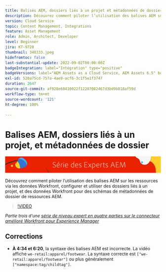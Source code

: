 ```yaml
---
title: Balises AEM, dossiers liés à un projet et métadonnées de dossier pour le connecteur amélioré Workfront pour AEM
description: Découvrez comment piloter l’utilisation des balises AEM sur les ressources via les données Workfront, utiliser des dossiers liés à un projet et des données Workfront pour des schémas de métadonnées de dossier de ressources AEM.
version: Cloud Service
topic: Content Management, Integrations
feature: Asset Management
role: Admin, Architect, Developer
level: Beginner
jira: KT-9720
thumbnail: 340333.jpeg
hidefromtoc: false
last-substantial-update: 2022-09-02T00:00:00Z
badgeIntegration: label="Intégration" type="positive"
badgeVersions: label="AEM Assets as a Cloud Service, AEM Assets 6.5" before-title="false"
exl-id: 520a75cd-757a-4ae9-acf6-3c1f5e1f3747
duration: 2647
source-git-commit: af928e60410022f12207082467d3bd9b818af59d
workflow-type: tm+mt
source-wordcount: '121'
ht-degree: 100%

---
```


# Balises AEM, dossiers liés à un projet, et métadonnées de dossier

![AEM Experts Series.](./assets/banner.png)

Découvrez comment piloter l’utilisation des balises AEM sur les ressources via les données Workfront, configurer et utiliser des dossiers liés à un projet, et des données Workfront pour des schémas de métadonnées de dossier de ressources AEM.

>[!VIDEO](https://video.tv.adobe.com/v/340333?quality=12&learn=on)

_Partie trois d’une [série de niveau expert en quatre parties sur le connecteur amélioré Workfront pour Experience Manager](./overview.md)_

## Corrections

+ __À 4:34 et 6:20__, la syntaxe des balises AEM est incorrecte. La vidéo affiche `we-retail:apparel/footwear`. La syntaxe correcte est `["we-retail:apparel/footwear"]` ou plus généralement `["namespace:tag/childtag"]`.
